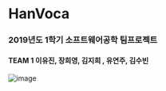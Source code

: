 # HanVoca


### 2019년도 1학기 소프트웨어공학 팀프로젝트

#### TEAM 1  이유진, 장희영, 김지희 , 유연주, 김수빈



![image](https://user-images.githubusercontent.com/53117014/87045254-a4f69c00-c232-11ea-9ce0-559023b9783b.png)

